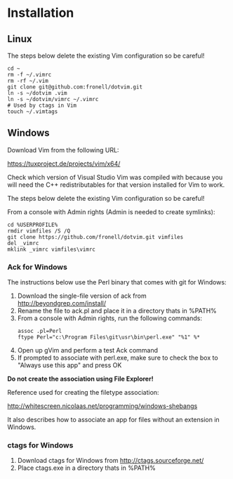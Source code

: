 # Installation
## Linux

The steps below delete the existing Vim configuration so be careful!

    cd ~
    rm -f ~/.vimrc
    rm -rf ~/.vim
    git clone git@github.com:fronell/dotvim.git
    ln -s ~/dotvim .vim
    ln -s ~/dotvim/vimrc ~/.vimrc
    # Used by ctags in Vim
    touch ~/.vimtags

## Windows

Download Vim from the following URL:

https://tuxproject.de/projects/vim/x64/

Check which version of Visual Studio Vim was compiled with because you will need
the C++ redistributables for that version installed for Vim to work.

The steps below delete the existing Vim configuration so be careful!

From a console with Admin rights (Admin is needed to create symlinks):

    cd %USERPROFILE%
    rmdir vimfiles /S /Q
    git clone https://github.com/fronell/dotvim.git vimfiles
    del _vimrc
    mklink _vimrc vimfiles\vimrc

### Ack for Windows

The instructions below use the Perl binary that comes with git for Windows:

1. Download the single-file version of ack from http://beyondgrep.com/install/
2. Rename the file to ack.pl and place it in a directory thats in %PATH%
3. From a console with Admin rights, run the following commands:
    ```
    assoc .pl=Perl  
    ftype Perl="c:\Program Files\git\usr\bin\perl.exe" "%1" %*
    ```
4. Open up gVim and perform a test Ack command
5. If prompted to associate with perl.exe, make sure to check the box to "Always
use this app" and press OK

**Do not create the association using File Explorer!**  

Reference used for creating the filetype association:

http://whitescreen.nicolaas.net/programming/windows-shebangs

It also describes how to associate an app for files without an extension in
Windows.

### ctags for Windows

1. Download ctags for Windows from http://ctags.sourceforge.net/
2. Place ctags.exe in a directory thats in %PATH%
